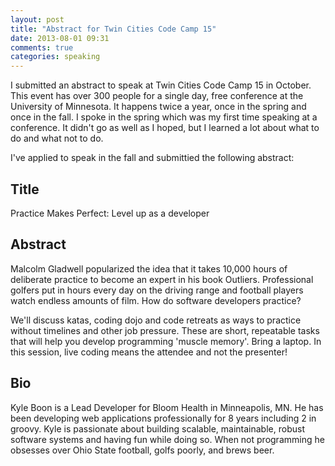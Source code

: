 ```yaml
---
layout: post
title: "Abstract for Twin Cities Code Camp 15"
date: 2013-08-01 09:31
comments: true
categories: speaking
---
```

I submitted an abstract to speak at Twin Cities Code Camp 15 in October.
This event has over 300 people for a single day, free conference at the
University of Minnesota. It happens twice a year, once in the spring and
once in the fall. I spoke in the spring which was my first time speaking
at a conference. It didn't go as well as I hoped, but I learned a lot
about what to do and what not to do.

I've applied to speak in the fall and submittied the following abstract:

## Title
Practice Makes Perfect: Level up as a developer

## Abstract
Malcolm Gladwell popularized the idea that it takes 10,000 hours of
deliberate practice to become an expert in his book Outliers.
Professional golfers put in hours every day on the driving range and
football players watch endless amounts of film. How do software
developers practice?

We'll discuss katas, coding dojo and code retreats as ways to practice
without timelines and other job pressure. These are short, repeatable
tasks that will help you develop programming 'muscle memory'. Bring  a
laptop. In this session, live coding means the attendee and not the
presenter!

## Bio
Kyle Boon is a Lead Developer for Bloom Health in Minneapolis, MN. He
has been developing web applications professionally for 8 years
including 2 in groovy. Kyle is passionate about building scalable,
maintainable, robust software systems and having fun while doing so.
When not programming he obsesses over Ohio State football, golfs poorly,
and brews beer. 
